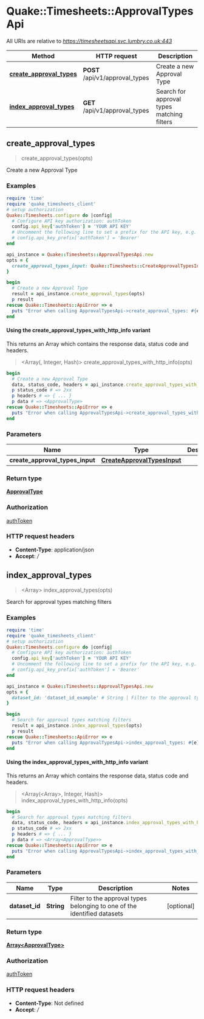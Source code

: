 # Quake::Timesheets::ApprovalTypesApi

All URIs are relative to *https://timesheetsapi.svc.lumbry.co.uk:443*

| Method | HTTP request | Description |
| ------ | ------------ | ----------- |
| [**create_approval_types**](ApprovalTypesApi.md#create_approval_types) | **POST** /api/v1/approval_types | Create a new Approval Type |
| [**index_approval_types**](ApprovalTypesApi.md#index_approval_types) | **GET** /api/v1/approval_types | Search for approval types matching filters |


## create_approval_types

> <ApprovalType> create_approval_types(opts)

Create a new Approval Type

### Examples

```ruby
require 'time'
require 'quake_timesheets_client'
# setup authorization
Quake::Timesheets.configure do |config|
  # Configure API key authorization: authToken
  config.api_key['authToken'] = 'YOUR API KEY'
  # Uncomment the following line to set a prefix for the API key, e.g. 'Bearer' (defaults to nil)
  # config.api_key_prefix['authToken'] = 'Bearer'
end

api_instance = Quake::Timesheets::ApprovalTypesApi.new
opts = {
  create_approval_types_input: Quake::Timesheets::CreateApprovalTypesInput.new({dataset_id: 'dataset_id_example', name: 'name_example', weight: 3.56}) # CreateApprovalTypesInput | 
}

begin
  # Create a new Approval Type
  result = api_instance.create_approval_types(opts)
  p result
rescue Quake::Timesheets::ApiError => e
  puts "Error when calling ApprovalTypesApi->create_approval_types: #{e}"
end
```

#### Using the create_approval_types_with_http_info variant

This returns an Array which contains the response data, status code and headers.

> <Array(<ApprovalType>, Integer, Hash)> create_approval_types_with_http_info(opts)

```ruby
begin
  # Create a new Approval Type
  data, status_code, headers = api_instance.create_approval_types_with_http_info(opts)
  p status_code # => 2xx
  p headers # => { ... }
  p data # => <ApprovalType>
rescue Quake::Timesheets::ApiError => e
  puts "Error when calling ApprovalTypesApi->create_approval_types_with_http_info: #{e}"
end
```

### Parameters

| Name | Type | Description | Notes |
| ---- | ---- | ----------- | ----- |
| **create_approval_types_input** | [**CreateApprovalTypesInput**](CreateApprovalTypesInput.md) |  | [optional] |

### Return type

[**ApprovalType**](ApprovalType.md)

### Authorization

[authToken](../README.md#authToken)

### HTTP request headers

- **Content-Type**: application/json
- **Accept**: */*


## index_approval_types

> <Array<ApprovalType>> index_approval_types(opts)

Search for approval types matching filters

### Examples

```ruby
require 'time'
require 'quake_timesheets_client'
# setup authorization
Quake::Timesheets.configure do |config|
  # Configure API key authorization: authToken
  config.api_key['authToken'] = 'YOUR API KEY'
  # Uncomment the following line to set a prefix for the API key, e.g. 'Bearer' (defaults to nil)
  # config.api_key_prefix['authToken'] = 'Bearer'
end

api_instance = Quake::Timesheets::ApprovalTypesApi.new
opts = {
  dataset_id: 'dataset_id_example' # String | Filter to the approval types belonging to one of the identified datasets
}

begin
  # Search for approval types matching filters
  result = api_instance.index_approval_types(opts)
  p result
rescue Quake::Timesheets::ApiError => e
  puts "Error when calling ApprovalTypesApi->index_approval_types: #{e}"
end
```

#### Using the index_approval_types_with_http_info variant

This returns an Array which contains the response data, status code and headers.

> <Array(<Array<ApprovalType>>, Integer, Hash)> index_approval_types_with_http_info(opts)

```ruby
begin
  # Search for approval types matching filters
  data, status_code, headers = api_instance.index_approval_types_with_http_info(opts)
  p status_code # => 2xx
  p headers # => { ... }
  p data # => <Array<ApprovalType>>
rescue Quake::Timesheets::ApiError => e
  puts "Error when calling ApprovalTypesApi->index_approval_types_with_http_info: #{e}"
end
```

### Parameters

| Name | Type | Description | Notes |
| ---- | ---- | ----------- | ----- |
| **dataset_id** | **String** | Filter to the approval types belonging to one of the identified datasets | [optional] |

### Return type

[**Array&lt;ApprovalType&gt;**](ApprovalType.md)

### Authorization

[authToken](../README.md#authToken)

### HTTP request headers

- **Content-Type**: Not defined
- **Accept**: */*


